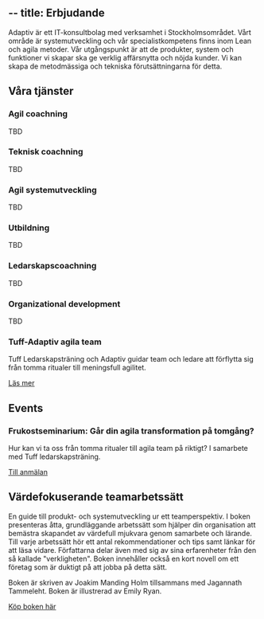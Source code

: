 --
title: Erbjudande
--
Adaptiv är ett IT-konsultbolag med verksamhet i Stockholmsområdet. Vårt område är systemutveckling och vår specialistkompetens finns inom Lean och agila metoder. Vår utgångspunkt är att de produkter, system och funktioner vi skapar ska ge verklig affärsnytta och nöjda kunder. Vi kan skapa de metodmässiga och tekniska förutsättningarna för detta.

## Våra tjänster

### Agil coachning  
TBD

### Teknisk coachning
TBD

### Agil systemutveckling
TBD

### Utbildning
TBD

### Ledarskapscoachning
TBD

### Organizational development
TBD

### Tuff-Adaptiv agila team  
Tuff Ledarskapsträning och Adaptiv guidar team och ledare att
förflytta sig från tomma ritualer till meningsfull agilitet.

[Läs mer](https://www.tuffledarskapstraning.se/tuff-adaptiv-agila-team/)

## Events

### Frukostseminarium: Går din agila transformation på tomgång?

Hur kan vi ta oss från tomma ritualer till agila team på riktigt? I samarbete med Tuff ledarskapsträning. 

[Till anmälan](https://www.tuffledarskapstraning.se/gar-din-agila-transformation-pa-tomgang/)

## Värdefokuserande teamarbetssätt

En guide till produkt- och systemutveckling ur ett teamperspektiv. I boken presenteras åtta, grundläggande arbetssätt som hjälper din organisation att bemästra skapandet av värdefull mjukvara genom samarbete och lärande. Till varje arbetssätt hör ett antal rekommendationer och tips samt länkar för att läsa vidare. Författarna delar även med sig av sina erfarenheter från den så kallade "verkligheten". Boken innehåller också en kort novell om ett företag som är duktigt på att jobba på detta sätt.

Boken är skriven av Joakim Manding Holm tillsammans med Jagannath Tammeleht. Boken är illustrerad av Emily Ryan.

[Köp boken här](https://widget.publit.com/adaptivpub_2289/vardefokuserande-teamarbetssatt/9789176116883)

